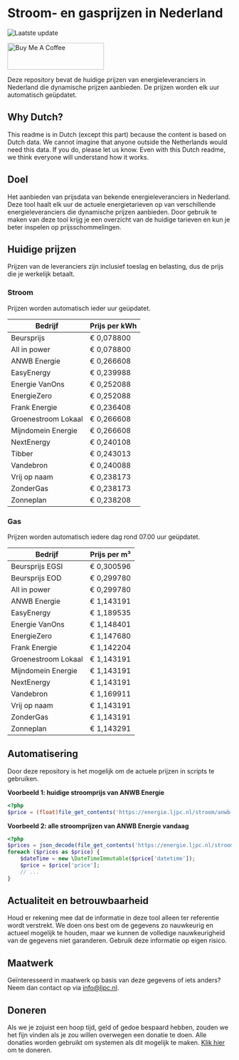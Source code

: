 # Stroom- en gasprijzen in Nederland

![Laatste update](https://img.shields.io/badge/laatste%20update-2025--08--18%2010%3A00%20CET-brightgreen)

<a href="https://www.buymeacoffee.com/Lars-" target="_blank"><img src="https://cdn.buymeacoffee.com/buttons/v2/default-orange.png" alt="Buy Me A Coffee" height="60" style="height: 60px !important;width: 217px !important;" ></a>

Deze repository bevat de huidige prijzen van energieleveranciers in Nederland die dynamische prijzen aanbieden. De prijzen worden elk uur automatisch geüpdatet.

## Why Dutch?

This readme is in Dutch (except this part) because the content is based on Dutch data. We cannot imagine that anyone outside the Netherlands would need this data. If you do, please let us know. Even with this Dutch readme, we think
everyone will understand how it works.

## Doel

Het aanbieden van prijsdata van bekende energieleveranciers in Nederland. Deze tool haalt elk uur de actuele energietarieven op van verschillende energieleveranciers die dynamische prijzen aanbieden. Door gebruik te maken van deze tool
krijg je een overzicht van de huidige tarieven en kun je beter inspelen op prijsschommelingen.

## Huidige prijzen

Prijzen van de leveranciers zijn inclusief toeslag en belasting, dus de prijs die je werkelijk betaalt.

### Stroom

Prijzen worden automatisch ieder uur geüpdatet.

 Bedrijf | Prijs per kWh 
---------|---------------
Beursprijs | € 0,078800
All in power | € 0,078800
ANWB Energie | € 0,266608
EasyEnergy | € 0,239988
Energie VanOns | € 0,252088
EnergieZero | € 0,252088
Frank Energie | € 0,236408
Groenestroom Lokaal | € 0,266608
Mijndomein Energie | € 0,266608
NextEnergy | € 0,240108
Tibber | € 0,243013
Vandebron | € 0,240088
Vrij op naam | € 0,238173
ZonderGas | € 0,238173
Zonneplan | € 0,238208


### Gas

Prijzen worden automatisch iedere dag rond 07.00 uur geüpdatet.

 Bedrijf | Prijs per m³ 
---------|--------------
Beursprijs EGSI | € 0,300596
Beursprijs EOD | € 0,299780
All in power | € 0,299780
ANWB Energie | € 1,143191
EasyEnergy | € 1,189535
Energie VanOns | € 1,148401
EnergieZero | € 1,147680
Frank Energie | € 1,142204
Groenestroom Lokaal | € 1,143191
Mijndomein Energie | € 1,143191
NextEnergy | € 1,143191
Vandebron | € 1,169911
Vrij op naam | € 1,143191
ZonderGas | € 1,143191
Zonneplan | € 1,143291


## Automatisering

Door deze repository is het mogelijk om de actuele prijzen in scripts te gebruiken.

**Voorbeeld 1: huidige stroomprijs van ANWB Energie**

```php
<?php
$price = (float)file_get_contents('https://energie.ljpc.nl/stroom/anwb-energie-nu.txt');

```

**Voorbeeld 2: alle stroomprijzen van ANWB Energie vandaag**

```php
<?php
$prices = json_decode(file_get_contents('https://energie.ljpc.nl/stroom/all-in-power-vandaag.json'),true);
foreach ($prices as $price) {
    $dateTime = new \DateTimeImmutable($price['datetime']);
    $price = $price['price'];
    // ...
}
```

## Actualiteit en betrouwbaarheid

Houd er rekening mee dat de informatie in deze tool alleen ter referentie wordt verstrekt. We doen ons best om de gegevens zo nauwkeurig en actueel mogelijk te houden, maar we kunnen de volledige nauwkeurigheid van de gegevens niet
garanderen. Gebruik deze informatie op eigen risico.

## Maatwerk

Geïnteresseerd in maatwerk op basis van deze gegevens of iets anders? Neem dan contact op
via [info@ljpc.nl](mailto:info@ljpc.nl?subject=Energie%20prijzen).

## Doneren

Als we je zojuist een hoop tijd, geld of gedoe bespaard hebben, zouden we het fijn vinden als je zou willen overwegen een
donatie te doen. Alle donaties worden gebruikt om systemen als dit mogelijk te
maken. [Klik hier](https://www.buymeacoffee.com/Lars-) om te doneren.
